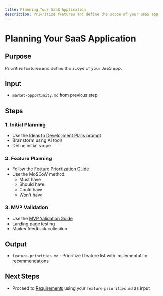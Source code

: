```yaml
---
title: Planning Your SaaS Application
description: Prioritize features and define the scope of your SaaS app
---
```


# Planning Your SaaS Application

## Purpose
Prioritize features and define the scope of your SaaS app.

## Input
- `market-opportunity.md` from previous step

## Steps

### 1. Initial Planning
* Use the [Ideas to Development Plans prompt](./ideas-to-development-plans.md)
* Brainstorm using AI tools
* Define initial scope

### 2. Feature Planning
* Follow the [Feature Prioritization Guide](./feature-prioritization.md)
* Use the MoSCoW method:
    * Must have
    * Should have
    * Could have
    * Won't have

### 3. MVP Validation
* Use the [MVP Validation Guide](./mvp-validation.md)
* Landing page testing
* Market feedback collection

## Output
- `feature-priorities.md` - Prioritized feature list with implementation recommendations

## Next Steps
- Proceed to [Requirements](../requirements/index.md) using your `feature-priorities.md` as input
